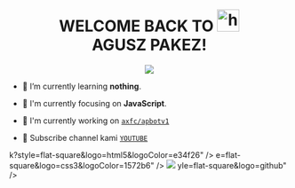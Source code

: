 <h1 align="center">WELCOME BACK TO <img src="https://user-images.githubusercontent.com/1303154/88677602-1635ba80-d120-11ea-84d8-d263ba5fc3c0.gif" width="40px" alt="hi"><br>AGUSZ PAKEZ!</h1>

<p align="center">
  <img src="https://i.ibb.co/QDGyy7H/wp.jpg" />
</p>

- 🌱 I’m currently learning **nothing**.

- 👀 I'm currently focusing on **JavaScript**.

- 📝 I'm currently working on [`axfc/apbotv1`](https://github.com/axcap/apbotv1)

- 👥 Subscribe channel kami [`YOUTUBE`](https://youtube.com/channel/UCKP-E8RwFkJKhe-9uz0s9RQ)




k?style=flat-square&logo=html5&logoColor=e34f26" />
e=flat-square&logo=css3&logoColor=1572b6" />
  <img src="https://images.app.goo.gl/VDHWmUJ9gXi6t2VX6" />
yle=flat-square&logo=github" /> <br>






</p>





<p align="center">
</a>
</p>

